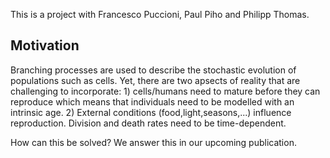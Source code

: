 This is a project with Francesco Puccioni, Paul Piho and Philipp Thomas.

## Motivation

Branching processes are used to describe the stochastic evolution of populations such as cells. Yet, there are two apsects of reality that are challenging to incorporate: 1) cells/humans need to mature before they can reproduce which means that individuals need to be modelled with an intrinsic age. 2) External conditions (food,light,seasons,...) influence reproduction. Division and death rates need to be time-dependent. 

How can this be solved? We answer this in our upcoming publication.
